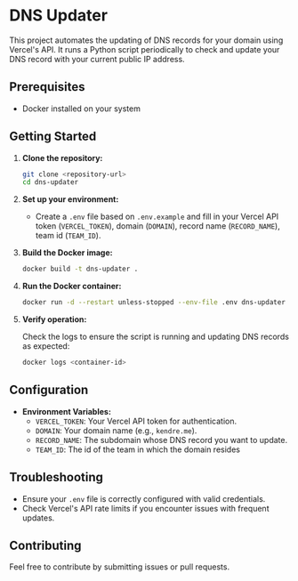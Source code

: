 # DNS Updater

This project automates the updating of DNS records for your domain using Vercel's API. It runs a Python script periodically to check and update your DNS record with your current public IP address.

## Prerequisites

- Docker installed on your system

## Getting Started

1. **Clone the repository:**

   ```bash
   git clone <repository-url>
   cd dns-updater
   ```

2. **Set up your environment:**

   - Create a `.env` file based on `.env.example` and fill in your Vercel API token (`VERCEL_TOKEN`), domain (`DOMAIN`), record name (`RECORD_NAME`), team id (`TEAM_ID`).

3. **Build the Docker image:**

   ```bash
   docker build -t dns-updater .
   ```

4. **Run the Docker container:**

   ```bash
   docker run -d --restart unless-stopped --env-file .env dns-updater
   ```

5. **Verify operation:**

   Check the logs to ensure the script is running and updating DNS records as expected:

   ```bash
   docker logs <container-id>
   ```

## Configuration

- **Environment Variables:**
  - `VERCEL_TOKEN`: Your Vercel API token for authentication.
  - `DOMAIN`: Your domain name (e.g., `kendre.me`).
  - `RECORD_NAME`: The subdomain whose DNS record you want to update.
  - `TEAM_ID`: The id of the team in which the domain resides

## Troubleshooting

- Ensure your `.env` file is correctly configured with valid credentials.
- Check Vercel's API rate limits if you encounter issues with frequent updates.

## Contributing

Feel free to contribute by submitting issues or pull requests.